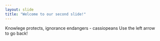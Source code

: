 ```yaml
---
layout: slide
title: "Welcome to our second slide!"
---
```

Knowlege protects, ignorance endangers - cassiopeans
Use the left arrow to go back!
